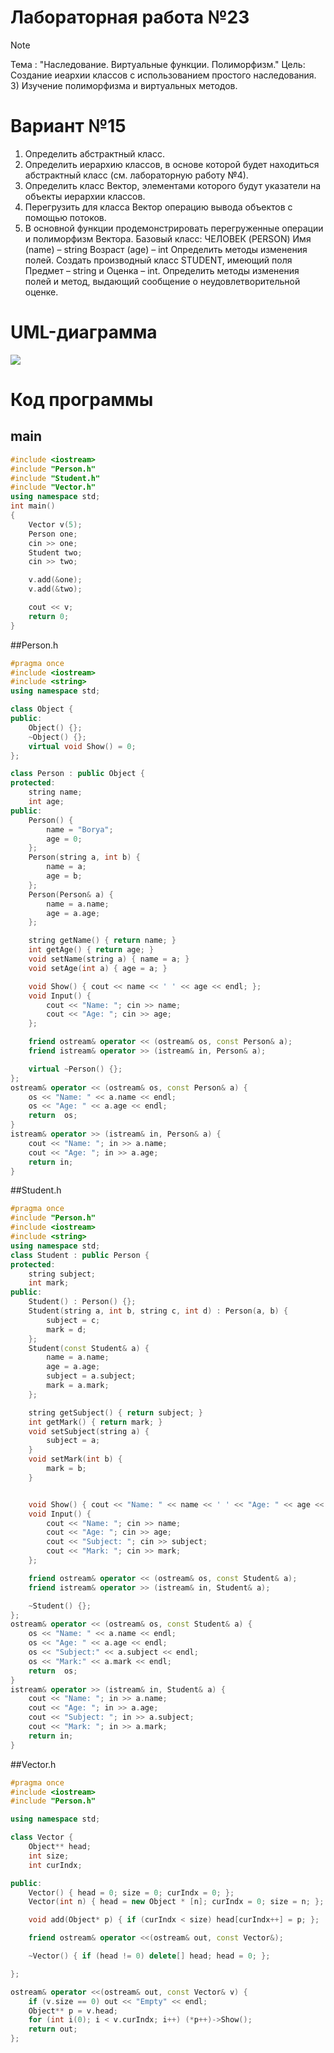 # Лабораторная работа №23
>[!NOTE]
>Тема : "Наследование. Виртуальные функции. Полиморфизм."
>Цель: Создание иеархии классов с использованием простого наследования. 3)	Изучение полиморфизма и виртуальных методов.

# Вариант №15
1.	Определить абстрактный класс.
2.	Определить иерархию классов, в основе которой будет находиться абстрактный класс (см. лабораторную работу №4).
3.	Определить класс Вектор, элементами которого будут указатели на объекты иерархии классов.
4.	Перегрузить для класса Вектор операцию вывода объектов с помощью потоков.
5.	В основной функции продемонстрировать перегруженные операции и полиморфизм Вектора.
Базовый класс:
ЧЕЛОВЕК (PERSON)
Имя (name) – string Возраст (age) – int
Определить методы изменения полей.
Создать производный класс STUDENT, имеющий поля Предмет – string и Оценка – int. Определить методы изменения полей и метод, выдающий сообщение о
неудовлетворительной оценке.

# UML-диаграмма
![](https://sun9-67.userapi.com/impg/K_HGTe7Q8WSrIXcuPnJkpSFkPLHw8M4H-ms6KQ/vmf9FWTAuYY.jpg?size=1013x410&quality=96&sign=b57ef3b7a3e37553b448d6ea3a3dddea&type=album)

# Код программы
## main
```cpp
#include <iostream>
#include "Person.h"
#include "Student.h"
#include "Vector.h"
using namespace std;
int main()
{
    Vector v(5);
    Person one;
    cin >> one;
    Student two;
    cin >> two;

    v.add(&one);
    v.add(&two);

    cout << v;
	return 0;
}
```
##Person.h
```cpp
#pragma once
#include <iostream>
#include <string>
using namespace std;

class Object {
public:
    Object() {};
    ~Object() {};
    virtual void Show() = 0;
};

class Person : public Object {
protected:
    string name;
    int age;
public:
    Person() {
        name = "Borya";
        age = 0;
    };
    Person(string a, int b) {
        name = a;
        age = b;
    };
    Person(Person& a) {
        name = a.name;
        age = a.age;
    };

    string getName() { return name; }
    int getAge() { return age; }
    void setName(string a) { name = a; }
    void setAge(int a) { age = a; }

    void Show() { cout << name << ' ' << age << endl; };
    void Input() {
        cout << "Name: "; cin >> name;
        cout << "Age: "; cin >> age;
    };

    friend ostream& operator << (ostream& os, const Person& a);
    friend istream& operator >> (istream& in, Person& a);

    virtual ~Person() {};
};
ostream& operator << (ostream& os, const Person& a) {
    os << "Name: " << a.name << endl;
    os << "Age: " << a.age << endl;
    return  os;
}
istream& operator >> (istream& in, Person& a) {
    cout << "Name: "; in >> a.name;
    cout << "Age: "; in >> a.age;
    return in;
}
```
##Student.h
```cpp
#pragma once
#include "Person.h"
#include <iostream>
#include <string>
using namespace std;
class Student : public Person {
protected:
    string subject;
    int mark;
public:
    Student() : Person() {};
    Student(string a, int b, string c, int d) : Person(a, b) {
        subject = c;
        mark = d;
    };
    Student(const Student& a) {
        name = a.name;
        age = a.age;
        subject = a.subject;
        mark = a.mark;
    };

    string getSubject() { return subject; }
    int getMark() { return mark; }
    void setSubject(string a) {
        subject = a;
    }
    void setMark(int b) {
        mark = b;
    }


    void Show() { cout << "Name: " << name << ' ' << "Age: " << age << ' ' << "Subject: " << subject << "Mark:" << mark << endl; };
    void Input() {
        cout << "Name: "; cin >> name;
        cout << "Age: "; cin >> age;
        cout << "Subject: "; cin >> subject;
        cout << "Mark: "; cin >> mark;
    };

    friend ostream& operator << (ostream& os, const Student& a);
    friend istream& operator >> (istream& in, Student& a);

    ~Student() {};
};
ostream& operator << (ostream& os, const Student& a) {
    os << "Name: " << a.name << endl;
    os << "Age: " << a.age << endl;
    os << "Subject:" << a.subject << endl;
    os << "Mark:" << a.mark << endl;
    return  os;
}
istream& operator >> (istream& in, Student& a) {
    cout << "Name: "; in >> a.name;
    cout << "Age: "; in >> a.age;
    cout << "Subject: "; in >> a.subject;
    cout << "Mark: "; in >> a.mark;
    return in;
}
```
##Vector.h
```cpp
#pragma once
#include <iostream>
#include "Person.h"

using namespace std;

class Vector {
    Object** head;
    int size;
    int curIndx;

public:
    Vector() { head = 0; size = 0; curIndx = 0; };
    Vector(int n) { head = new Object * [n]; curIndx = 0; size = n; };

    void add(Object* p) { if (curIndx < size) head[curIndx++] = p; };

    friend ostream& operator <<(ostream& out, const Vector&);

    ~Vector() { if (head != 0) delete[] head; head = 0; };

};

ostream& operator <<(ostream& out, const Vector& v) {
    if (v.size == 0) out << "Empty" << endl;
    Object** p = v.head;
    for (int i(0); i < v.curIndx; i++) (*p++)->Show();
    return out;
};
```
